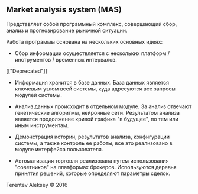 Market analysis system (MAS)
----
Представляет собой программный комплекс, совершающий сбор, анализ и прогнозирование рыночной ситуации.

Работа программы основана на нескольких основных идеях:

- Сбор информации осуществляется с нескольких платформ / инструментов / временных интервалов.

[["Deprecated"]]
- Информация хранится в базе данных. База данных является ключевым узлом всей системы, куда адресуются все запросы модулей системы.

- Анализ данных происходит в отдельном модуле. За анализ отвечают генетические алгоритмы, нейронные сети. Результатом анализа является продолжение кривой графика "в будущее", по тем или иным инструментам.

- Демонстрация истории, результатов анализа, конфигурации системы, а также контроль ее работы, все это реализовано в модуле интерфейса пользователя.

- Автоматизация торговли реализована путем использования "советников" на платформах брокеров. Используются деревья принятия решений, которые определяют параметры сделок.


Terentev Aleksey © 2016